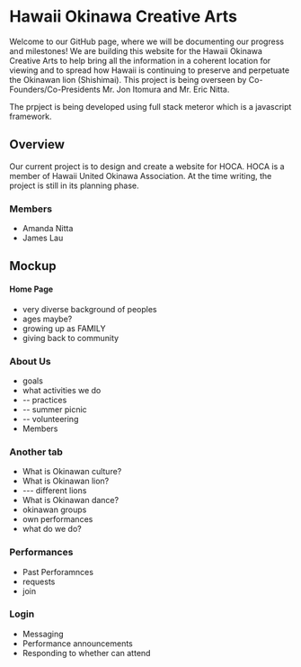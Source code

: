 # Hawaii Okinawa Creative Arts
Welcome to our GitHub page, where we will be documenting our progress and milestones! We are building this website for the Hawaii Okinawa Creative Arts to help bring all the information in a coherent location for viewing and to spread how Hawaii is continuing to preserve and perpetuate the Okinawan lion (Shishimai). This project is being overseen by Co-Founders/Co-Presidents Mr. Jon Itomura and Mr. Eric Nitta. 

The prpject is being developed using full stack meteror which is a javascript framework. 

## Overview
Our current project is to design and create a website for HOCA. HOCA is a member of Hawaii United Okinawa Association. At the time writing, the project is still in its planning phase.

### Members
- Amanda Nitta
- James Lau

## Mockup

#### Home Page
- very diverse background of peoples 
- ages maybe? 
- growing up as FAMILY
- giving back to community

### About Us 
- goals
- what activities we do 
-  -- practices
-  -- summer picnic 
-  -- volunteering
- Members

### Another tab 
- What is Okinawan culture?
- What is Okinawan lion?
- --- different lions
- What is Okinawan dance?
- okinawan groups 
- own performances
- what do we do? 

### Performances
- Past Perforamnces 
- requests 
- join

### Login
- Messaging
- Performance announcements
- Responding to whether can attend
